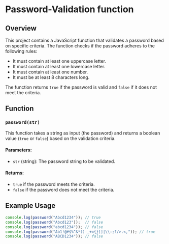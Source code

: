 # Password-Validation function
## Overview
This project contains a JavaScript function that validates a password based on specific criteria. The function checks if the password adheres to the following rules:
- It must contain at least one uppercase letter.
- It must contain at least one lowercase letter.
- It must contain at least one number.
- It must be at least 8 characters long.
  
The function returns `true` if the password is valid and `false` if it does not meet the criteria.

## Function

### `password(str)`

This function takes a string as input (the password) and returns a boolean value (`true` or `false`) based on the validation criteria.

#### Parameters:
- `str` (string): The password string to be validated.

#### Returns:
- `true` if the password meets the criteria.
- `false` if the password does not meet the criteria.

## Example Usage

```javascript
console.log(password("Abcd1234")); // true
console.log(password("Abcd123"));  // false
console.log(password("abcd1234")); // false
console.log(password("Ab1!@#$%^&*()-_+={}[]|\\:;?/>.<,")); // true
console.log(password("ABCD1234")); // false
